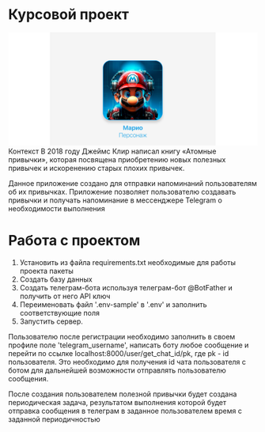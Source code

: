 # Курсовой проект
![img_1.png](img_1.png)
Контекст
В 2018 году Джеймс Клир написал книгу «Атомные привычки»,
которая посвящена приобретению новых полезных привычек и
искоренению старых плохих привычек. 

Данное приложение создано для отправки напоминаний 
пользователям об их привычках.
Приложение позволяет пользователю создавать привычки и получать 
напоминание в мессенджере Telegram о необходимости выполнения

# Работа с проектом
1. Установить из файла requirements.txt необходимые для работы проекта пакеты
2. Создать базу данных
3. Создать телеграм-бота используя телеграм-бот @BotFather и получить от него API ключ
4. Переименовать файл '.env-sample' в '.env' и заполнить соответствующие поля
5. Запустить сервер.

Пользователю после регистрации необходимо заполнить в своем профиле поле
'telegram_username', написать боту любое сообщение и перейти по ссылке 
localhost:8000/user/get_chat_id/pk, где pk - id пользователя. 
Это необходимо для получения id чата пользователя с ботом для дальнейшей
возможности отправлять пользователю сообщения.

После создания пользователем полезной привычки будет создана периодическая задача, 
результатом выполнения которой будет отправка сообщения в телеграм в заданное
пользователем время с заданной периодичностью